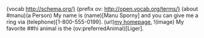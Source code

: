 {vocab http://schema.org/} 
{prefix ov: http://open.vocab.org/terms/}
(about #manu)(a Person)
My name is (name)[Manu Sporny] and you can give me a ring via (telephone)[1-800-555-0199].
(url)[my homepage](http://manu.sporny.org/),
!(image)[](http://manu.sporny.org/images/manu.png)
My favorite ##hi animal is the (ov:preferredAnimal)[Liger].